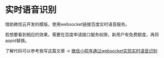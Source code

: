 # 实时语音识别

借助微信云开发的模版，使用websocket链接百度实时语音服务。

若想要看到相应的效果，需要在百度申请接口服务权限，新用户有免费额度，再将appid替换。

了解代码可以参考我写这篇文章 -> [微信小程序通过websocket实现实时语音识别](https://segmentfault.com/a/1190000023682530)

